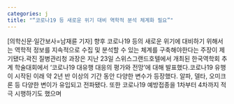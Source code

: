 ```yaml
---
categories: j
title: "“코로나19 등 새로운 위기 대비 역학적 분석 체계화 필요”"
---
```

[의학신문·일간보사=남재륜 기자] 향후 코로나19 등의 새로운 위기에 대비하기 위해서는 역학적 정보를 지속적으로 수집 및 분석할 수 있는 체계를 구축해야한다는 주장이 제기됐다.곽진 질병관리청 과장은 지난 23일 스위스그랜드호텔에서 개최된 한국역학회 추계 학술대회에서 ‘코로나19 대유행 대응의 평가와 전망’에 대해 발표했다.코로나19 유행이 시작된 이래 약 2년 반 이상의 기간 동안 다양한 변수가 등장했다. 알파, 델타, 오미크론 등 다양한 변이가 유입되고 전파됐다. 또한 코로나19 예방접종을 1차부터 4차까지 적극 시행하기도 했으며